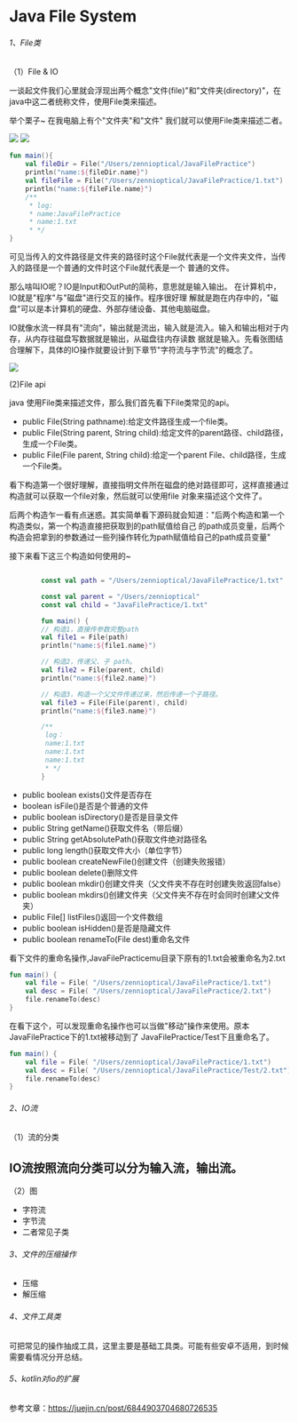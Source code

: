 # Java File System

###### 1、File类

（1）File & IO

一谈起文件我们心里就会浮现出两个概念"文件(file)"和"文件夹(directory)"，在java中这二者统称文件，使用File类来描述。

举个栗子~ 在我电脑上有个"文件夹"和"文件" 我们就可以使用File类来描述二者。

![](https://gitee.com/sunnnydaydev/my-pictures/raw/master/github/file/file_dir.png)
![](https://gitee.com/sunnnydaydev/my-pictures/raw/master/github/file/file_file.png)

```kotlin
fun main(){
    val fileDir = File("/Users/zennioptical/JavaFilePractice")
    println("name:${fileDir.name}")
    val fileFile = File("/Users/zennioptical/JavaFilePractice/1.txt")
    println("name:${fileFile.name}")
    /**
     * log:
     * name:JavaFilePractice
     * name:1.txt
     * */
}
```
可见当传入的文件路径是文件夹的路径时这个File就代表是一个文件夹文件，当传入的路径是一个普通的文件时这个File就代表是一个
普通的文件。

那么啥叫IO呢？IO是Input和OutPut的简称，意思就是输入输出。 在计算机中，IO就是"程序"与"磁盘"进行交互的操作。程序很好理
解就是跑在内存中的，"磁盘"可以是本计算机的硬盘、外部存储设备、其他电脑磁盘。

IO就像水流一样具有"流向"，输出就是流出，输入就是流入。输入和输出相对于内存，从内存往磁盘写数据就是输出，从磁盘往内存读数
据就是输入。先看张图结合理解下，具体的IO操作就要设计到下章节"字符流与字节流"的概念了。

![](https://gitee.com/sunnnydaydev/my-pictures/raw/master/github/file/file_io.png)

(2)File api

java 使用File类来描述文件，那么我们首先看下File类常见的api。

- public File(String pathname):给定文件路径生成一个file类。
- public File(String parent, String child):给定文件的parent路径、child路径，生成一个File类。
- public File(File parent, String child):给定一个parent File、child路径，生成一个File类。

看下构造第一个很好理解，直接指明文件所在磁盘的绝对路径即可，这样直接通过构造就可以获取一个file对象，然后就可以使用file
对象来描述这个文件了。

后两个构造乍一看有点迷惑。其实简单看下源码就会知道："后两个构造和第一个构造类似，第一个构造直接把获取到的path赋值给自己
的path成员变量，后两个构造会把拿到的参数通过一些列操作转化为path赋值给自己的path成员变量"

接下来看下这三个构造如何使用的~

```kotlin

        const val path = "/Users/zennioptical/JavaFilePractice/1.txt"

        const val parent = "/Users/zennioptical"
        const val child = "JavaFilePractice/1.txt"

        fun main() {
        // 构造1，直接传参数完整path
        val file1 = File(path)
        println("name:${file1.name}")

        // 构造2，传递父、子 path。
        val file2 = File(parent, child)
        println("name:${file2.name}")

        // 构造3，构造一个父文件传递过来，然后传递一个子路径。
        val file3 = File(File(parent), child)
        println("name:${file3.name}")

        /**
         log：
         name:1.txt
         name:1.txt
         name:1.txt
         * */
        }
```

- public boolean exists()文件是否存在
- boolean isFile()是否是个普通的文件
- public boolean isDirectory()是否是目录文件
- public String getName()获取文件名（带后缀）
- public String getAbsolutePath()获取文件绝对路径名
- public long length()获取文件大小（单位字节）
- public boolean createNewFile()创建文件（创建失败报错）
- public boolean delete()删除文件
- public boolean mkdir()创建文件夹（父文件夹不存在时创建失败返回false）
- public boolean mkdirs()创建文件夹（父文件夹不存在时会同时创建父文件夹）
- public File[] listFiles()返回一个文件数组
- public boolean isHidden()是否是隐藏文件
- public boolean renameTo(File dest)重命名文件

看下文件的重命名操作,JavaFilePracticemu目录下原有的1.txt会被重命名为2.txt
```kotlin
fun main() {
    val file = File( "/Users/zennioptical/JavaFilePractice/1.txt")
    val desc = File( "/Users/zennioptical/JavaFilePractice/2.txt")
    file.renameTo(desc)
}
```
在看下这个，可以发现重命名操作也可以当做"移动"操作来使用。原本JavaFilePractice下的1.txt被移动到了
JavaFilePractice/Test下且重命名了。
```kotlin
fun main() {
    val file = File( "/Users/zennioptical/JavaFilePractice/1.txt")
    val desc = File( "/Users/zennioptical/JavaFilePractice/Test/2.txt")
    file.renameTo(desc)
}
```

###### 2、IO流

（1）流的分类

IO流按照流向分类可以分为输入流，输出流。
- 

（2）图


- 字符流
- 字节流
- 二者常见子类

###### 3、文件的压缩操作

- 压缩
- 解压缩

###### 4、文件工具类

可把常见的操作抽成工具，这里主要是基础工具类。可能有些安卓不适用，到时候需要看情况分开总结。

###### 5、kotlin对io的扩展

参考文章：https://juejin.cn/post/6844903704680726535